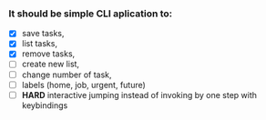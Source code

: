 ### It should be simple CLI aplication to:
- [x] save tasks,
- [x] list tasks,
- [x] remove tasks,
- [ ] create new list,
- [ ] change number of task,
- [ ] labels (home, job, urgent, future)
- [ ] **HARD** interactive jumping instead of invoking by one step with keybindings